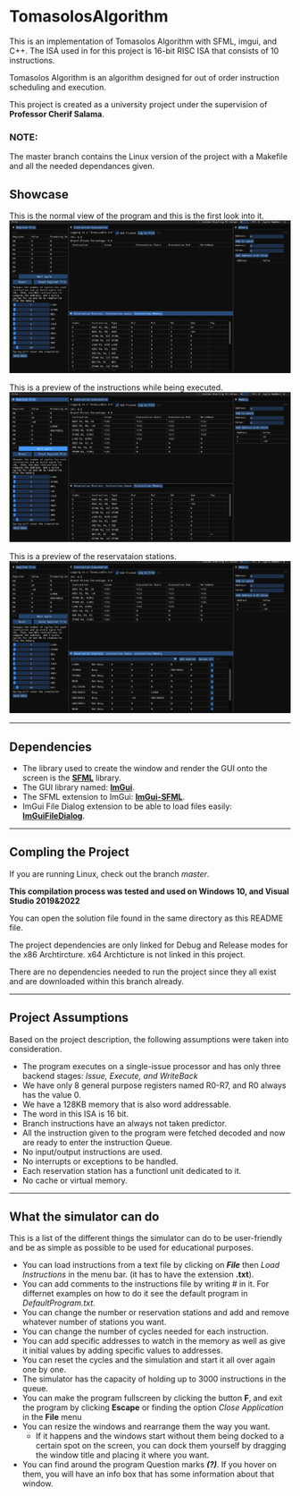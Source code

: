 # TomasolosAlgorithm

This is an implementation of Tomasolos Algorithm with SFML, imgui, and C++. The ISA used in for this project is 16-bit RISC ISA that consists of 10 instructions.

Tomasolos Algorithm is an algorithm designed for out of order instruction scheduling and execution.

This project is created as a university project under the supervision of **Professor Cherif Salama**.

### **NOTE**:

The master branch contains the Linux version of the project with a Makefile and all the needed dependances given.

## Showcase

This is the normal view of the program and this is the first look into it.
![Screenshot1](Images/Screenshot1.png)

This is a preview of the instructions while being executed.
![Screenshot2](Images/Screenshot2.png)

This is a preview of the reservataion stations.
![Screenshot3](Images/Screenshot3.png)

---

## Dependencies

- The library used to create the window and render the GUI onto the screen is the [**SFML**](https://www.sfml-dev.org/index.php) library.
- The GUI library named: [**ImGui**](https://github.com/ocornut/imgui).
- The SFML extension to ImGui: [**ImGui-SFML**](https://github.com/eliasdaler/imgui-sfml).
- ImGui File Dialog extension to be able to load files easily: [**ImGuiFileDialog**](https://github.com/aiekick/ImGuiFileDialog/).

---

## Compling the Project

If you are running Linux, check out the branch _master_.

**This compilation process was tested and used on Windows 10, and Visual Studio 2019&2022**

You can open the solution file found in the same directory as this README file.

The project dependencies are only linked for Debug and Release modes for the x86 Archtircture. x64 Archticture is not linked in this project.

There are no dependencies needed to run the project since they all exist and are downloaded within this branch already.

---

## Project Assumptions

Based on the project description, the following assumptions were taken into consideration.

- The program executes on a single-issue processor and has only three backend stages: _Issue, Execute, and WriteBack_
- We have only 8 general purpose registers named R0-R7, and R0 always has the value 0.
- We have a 128KB memory that is also word addressable.
- The word in this ISA is 16 bit.
- Branch instructions have an always not taken predictor.
- All the instruction given to the program were fetched decoded and now are ready to enter the instruction Queue.
- No input/output instructions are used.
- No interrupts or exceptions to be handled.
- Each reservation station has a functionl unit dedicated to it.
- No cache or virtual memory.

---

## What the simulator can do

This is a list of the different things the simulator can do to be user-friendly and be as simple as possible to be used for educational purposes.

- You can load instructions from a text file by clicking on **_File_** then _Load Instructions_ in the menu bar. (it has to have the extension **.txt**).
- You can add comments to the instructions file by writing # in it. For differnet examples on how to do it see the default program in _DefaultProgram.txt_.
- You can change the number or reservation stations and add and remove whatever number of stations you want.
- You can change the number of cycles needed for each instruction.
- You can add specific addresses to watch in the memory as well as give it initial values by adding specific values to addresses.
- You can reset the cycles and the simulation and start it all over again one by one.
- The simulator has the capacity of holding up to 3000 instructions in the queue.
- You can make the program fullscreen by clicking the button **F**, and exit the program by clicking **Escape** or finding the option _Close Application_ in the **File** menu
- You can resize the windows and rearrange them the way you want.
  - If it happens and the windows start without them being docked to a certain spot on the screen, you can dock them yourself by dragging the window title and placing it where you want.
- You can find around the program Question marks **_(?)_**. If you hover on them, you will have an info box that has some information about that window.
